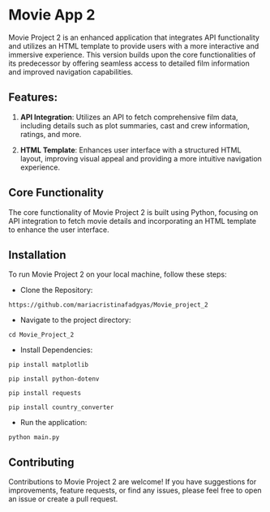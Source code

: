 # Movie App 2
Movie Project 2 is an enhanced application that integrates API functionality and utilizes an HTML template to provide users with a more interactive and immersive experience. This version builds upon the core functionalities of its predecessor by offering seamless access to detailed film information and improved navigation capabilities.

## Features:
1. **API Integration**: Utilizes an API to fetch comprehensive film data, including details such as plot summaries, cast and crew information, ratings, and more.

2. **HTML Template**: Enhances user interface with a structured HTML layout, improving visual appeal and providing a more intuitive navigation experience.

## Core Functionality
The core functionality of Movie Project 2 is built using Python, focusing on API integration to fetch movie details and incorporating an HTML template to enhance the user interface.

## Installation
To run Movie Project 2 on your local machine, follow these steps:
- Clone the Repository:
```
https://github.com/mariacristinafadgyas/Movie_project_2
```
- Navigate to the project directory:
```
cd Movie_Project_2
```
- Install Dependencies:
```
pip install matplotlib
```
```
pip install python-dotenv 
```
```
pip install requests
```
```
pip install country_converter
```
- Run the application:
```
python main.py
```

## Contributing
Contributions to Movie Project 2 are welcome! If you have suggestions for improvements, feature requests, or find any issues, please feel free to open an issue or create a pull request.